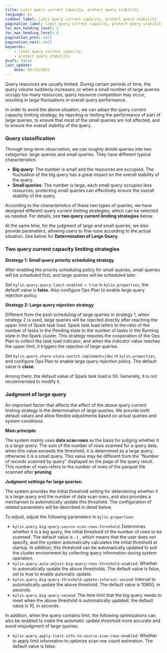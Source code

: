 ```yaml
---
title: Limit query current capacity, protect query stability
language: en
sidebar_label: Limit query current capacity, protect query stability
pagination_label: Limit query current capacity, protect query stability
toc_min_heading_level: 2
toc_max_heading_level: 6
pagination_prev: null
pagination_next: null
keywords:
    - limit query current capacity
    - protect query stability
draft: false
last_update:
    date: 08/12/2022
---
```


Query resources are usually limited. During certain periods of time, the query volume suddenly increases, or when a small number of large queries occupy too many resources, query resource competition may occur, resulting in large fluctuations in overall query performance.

In order to avoid the above situation, we can adopt the query current capacity limiting strategy, by rejecting or limiting the performance of part of large queries, to ensure that most of the small queries are not affected, and to ensure the overall stability of the query.


### Query classification

Through long-term observation, we can roughly divide queries into two categories: large queries and small queries. They have different typical characteristics:

- **Big query**: The number is small and the resources are occupied. The fluctuation of the big query has a great impact on the overall stability of the query.
- **Small queries**: The number is large, each small query occupies less resources, protecting small queries can effectively ensure the overall stability of the query.

According to the characteristics of these two types of queries, we have designed different query current limiting strategies, which can be selected as needed. For details, see **two query current limiting strategies** below.

At the same time, for the judgment of large and small queries, we also provide parameters, allowing users to fine-tune according to the actual situation. See below for **Determination of Large Query**.

### Two query current capacity limiting strategies

**Strategy 1: Small query priority scheduling strategy**

After enabling the priority scheduling policy for small queries, small queries will be scheduled first, and large queries will be scheduled later.

Set `kylin.query.query-limit-enabled = true` in `kylin.properties`, the default value is **false**. Also configure Ops Plan to enable large query rejection policy.

**Strategy 2: Large query rejection strategy**

Different from the post-scheduling of large queries in strategy 1, when strategy 2 is used, large queries will be rejected directly after reaching the upper limit of Spark task load. Spark task load refers to the ratio of the number of tasks in the Pending state to the number of tasks in the Running state in the Spark cluster. This strategy requires the cooperation of the Ops Plan to collect the task load indicator, and when the indicator value reaches the upper limit, it triggers the rejection of large queries.

Set `kylin.query.share-state-switch-implement=jdbc` in `kylin.properties`, and configure Ops Plan to enable large query rejection policy. The default value is **close**.

Among them, the default value of Spark task load is 50. Generally, it is not recommended to modify it. 


### Judgment of large query

An important factor that affects the effect of the above query current limiting strategy is the determination of large queries. We provide both default values and allow flexible adjustments based on actual queries and system conditions.

**Main principle:**

The system mainly uses **data scan rows** as the basis for judging whether it is a large query. The sum of the number of rows scanned for a query data, when this value exceeds the threshold, it is determined as a large query, otherwise it is a small query. This value may be different from the "Number of records scanned by query" displayed on the page of the query result. This number of rows refers to the number of rows of the parquet file scanned after **pruning**.

**Judgment settings for large queries:**

The system provides the initial threshold setting for determining whether it is a large query and the number of data scan rows, and also provides a mechanism to automatically update this threshold. The configuration of related parameters will be described in detail below.

To adjust, adjust the following parameters in `kylin.properties`:
- `kylin.query.big-query-source-scan-rows-threshold`: Determines whether it is a big query, the initial threshold of the number of rows to be scanned. The default value is `-1` , which means that the user does not specify, and the system automatically calculates the initial threshold at startup. In addition, this threshold can be automatically updated to suit the cluster environment by collecting query information during system operation.
- `kylin.query.auto-adjust-big-query-rows-threshold-enabled`: Whether to automatically update the above thresholds. The default value is false, set to true to enable automatic update.
- `kylin.query.big-query-threshold-update-interval-second`: Interval to automatically update the above threshold. The default value is 10800, in seconds.
- `kylin.query.big-query-second`: The time limit that the big query needs to meet when the above threshold is automatically updated, the default value is 10, in seconds.

In addition, when the query contains limit, the following optimizations can also be enabled to make the automatic update threshold more accurate and avoid misjudgment of large queries.
- `kylin.query.apply-limit-info-to-source-scan-rows-enabled`: Whether to apply limit information to optimize scan row count estimation. The default value is false.
